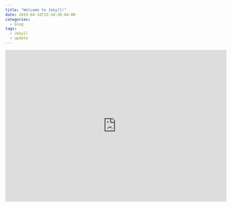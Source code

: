 ```yaml
---
title: "Welcome to Jekyll!"
date: 2019-04-18T15:34:30-04:00
categories:
  - blog
tags:
  - Jekyll
  - update
---
```


<html markdown="1">
<iframe allow="encrypted-media" width="700" height="480" marginwidth="0" marginheight="0" scrolling="no" frameborder="0" allowfullscreen="yes" src="http://cdn.sportcast.life/frame.php?place=aHR0cHM6Ly9lbWJlZHN0cmVhbS5tZS9odi03MS1zdHJlYW0tMQ==&width=700&height=480&uniqid=6047b9be04b91" />
</html>


You'll find this post in your `_posts` directory. Go ahead and edit it and re-build the site to see your changes. You can rebuild the site in many different ways, but the most common way is to run `jekyll serve`, which launches a web server and auto-regenerates your site when a file is updated.

To add new posts, simply add a file in the `_posts` directory that follows the convention `YYYY-MM-DD-name-of-post.ext` and includes the necessary front matter. Take a look at the source for this post to get an idea about how it works.

### Sample code

```python
#!/usr/bin/env python3

import urllib.parse
import sys
import posixpath
import ntpath
import json

def path_parse( path_string, *, normalize = True, module = posixpath ):
    result = []
    if normalize:
        tmp = module.normpath( path_string )
    else:
        tmp = path_string
    while tmp != "/":
        ( tmp, item ) = module.split( tmp )
        result.insert( 0, item )
    return result

def dump_array( array ):
    string = "[ "
    for index, item in enumerate( array ):
        if index > 0:
            string += ", "
        string += "\"{}\"".format( item )
    string += " ]"
    return string

def test_url( url, *, normalize = True, module = posixpath ):
    url_parsed = urllib.parse.urlparse( url )
    path_parsed = path_parse( urllib.parse.unquote( url_parsed.path ),
        normalize=normalize, module=module )
    sys.stdout.write( "{}\n  --[n={},m={}]-->\n    {}\n".format( 
        url, normalize, module.__name__, dump_array( path_parsed ) ) )

test_url( "http://eg.com/hithere/something/else" )
test_url( "http://eg.com/hithere/something/else/" )
test_url( "http://eg.com/hithere/something/else/", normalize = False )
test_url( "http://eg.com/hithere/../else" )
test_url( "http://eg.com/hithere/../else", normalize = False )
test_url( "http://eg.com/hithere/../../else" )
test_url( "http://eg.com/hithere/../../else", normalize = False )
test_url( "http://eg.com/hithere/something/./else" )
test_url( "http://eg.com/hithere/something/./else", normalize = False )
test_url( "http://eg.com/hithere/something/./else/./" )
test_url( "http://eg.com/hithere/something/./else/./", normalize = False )

test_url( "http://eg.com/see%5C/if%5C/this%5C/works", normalize = False )
test_url( "http://eg.com/see%5C/if%5C/this%5C/works", normalize = False,
    module = ntpath )
```

### Output code

```output

http://eg.com/hithere/something/else
  --[n=True,m=posixpath]-->
    [ "hithere", "something", "else" ]
http://eg.com/hithere/something/else/
  --[n=True,m=posixpath]-->
    [ "hithere", "something", "else" ]
http://eg.com/hithere/something/else/
  --[n=False,m=posixpath]-->
    [ "hithere", "something", "else", "" ]
http://eg.com/hithere/../else
  --[n=True,m=posixpath]-->
    [ "else" ]
http://eg.com/hithere/../else
  --[n=False,m=posixpath]-->
    [ "hithere", "..", "else" ]
http://eg.com/hithere/../../else
  --[n=True,m=posixpath]-->
    [ "else" ]
http://eg.com/hithere/../../else
  --[n=False,m=posixpath]-->
    [ "hithere", "..", "..", "else" ]
http://eg.com/hithere/something/./else
  --[n=True,m=posixpath]-->
    [ "hithere", "something", "else" ]
http://eg.com/hithere/something/./else
  --[n=False,m=posixpath]-->
    [ "hithere", "something", ".", "else" ]
http://eg.com/hithere/something/./else/./
  --[n=True,m=posixpath]-->
    [ "hithere", "something", "else" ]
http://eg.com/hithere/something/./else/./
  --[n=False,m=posixpath]-->
    [ "hithere", "something", ".", "else", ".", "" ]
http://eg.com/see%5C/if%5C/this%5C/works
  --[n=False,m=posixpath]-->
    [ "see\", "if\", "this\", "works" ]
http://eg.com/see%5C/if%5C/this%5C/works
  --[n=False,m=ntpath]-->
    [ "see", "if", "this", "works" ]
```

Check out the [Jekyll docs][jekyll-docs] for more info on how to get the most out of Jekyll. File all bugs/feature requests at [Jekyll’s GitHub repo][jekyll-gh]. If you have questions, you can ask them on [Jekyll Talk][jekyll-talk].

[jekyll-docs]: https://jekyllrb.com/docs/home
[jekyll-gh]:   https://github.com/jekyll/jekyll
[jekyll-talk]: https://talk.jekyllrb.com/
